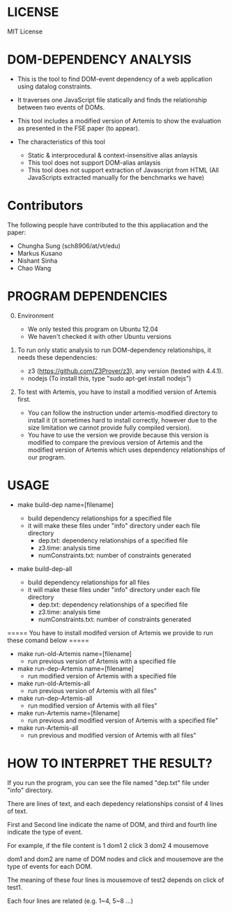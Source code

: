 LICENSE
=========================
MIT License


DOM-DEPENDENCY ANALYSIS
=========================
* This is the tool to find DOM-event dependency of a web application using datalog constraints.

* It traverses one JavaScript file statically and finds the relationship between two events of DOMs.

* This tool includes a modified version of Artemis to show the evaluation as presented in the FSE paper (to appear).

* The characteristics of this tool
    - Static & interprocedural & context-insensitive alias anlaysis
    - This tool does not support DOM-alias anlaysis
    - This tool does not support extraction of Javascript from HTML (All JavaScripts extracted manually for the benchmarks we have)


Contributors
=========================
The following people have contributed to the this appliacation and the paper:

* Chungha Sung (sch8906/at/vt/edu)
* Markus Kusano
* Nishant Sinha
* Chao Wang


PROGRAM DEPENDENCIES 
=========================
0. Environment

    * We only tested this program on Ubuntu 12.04
    * We haven't checked it with other Ubuntu versions

1. To run only static analysis to run DOM-dependency relationships,
    it needs these dependencies:

    * z3 (https://github.com/Z3Prover/z3), any version (tested with 4.4.1).
    * nodejs (To install this, type "sudo apt-get install nodejs")

2. To test with Artemis, you have to install a modified version of Artemis first.

    * You can follow the instruction under artemis-modified directory to install it (it sometimes hard to install correctly, however due to the size limitation we cannot provide fully compiled version).
    * You have to use the version we provide because this version is modified to compare the previous version of Artemis and the modified version of Artemis which uses dependency relationships of our program.


USAGE
=========================
* make build-dep name=[filename]
    - build dependency relationships for a specified file
    - it will make these files under "info" directory under each file directory
        * dep.txt: dependency relationships of a specified file
        * z3.time: analysis time
        * numConstraints.txt: number of constraints generated

* make build-dep-all
    - build dependency relationships for all files
    - it will make these files under "info" directory under each file directory
        * dep.txt: dependency relationships of a specified file
        * z3.time: analysis time
        * numConstraints.txt: number of constraints generated

===== You have to install modifed version of Artemis we provide to run these comand below =====
* make run-old-Artemis name=[filename]
    - run previous version of Artemis with a specified file
* make run-dep-Artemis name=[filename] 
    - run modified version of Artemis with a specified file
* make run-old-Artemis-all 	
    - run previous version of Artemis with all files"
* make run-dep-Artemis-all 	
    - run modified version of Artemis with all files"
* make run-Artemis name=[filename] 	
    - run previous and modified version of Artemis with a specified file"
* make run-Artemis-all 
    - run previous and modified version of Artemis with all files"



HOW TO INTERPRET THE RESULT?
=========================

If you run the program, you can see the file named "dep.txt" file under "info" directory.

There are lines of text, and each depedency relationships consist of 4 lines of text.

First and Second line indicate the name of DOM, and third and fourth line indicate the type of event.

For example, if the file content is 
    1    dom1
    2    click
    3    dom2
    4    mousemove

dom1 and dom2 are name of DOM nodes and click and mousemove are the type of events for each DOM.

The meaning of these four lines is mousemove of test2 depends on click of test1.

Each four lines are related (e.g. 1~4, 5~8 ...)





